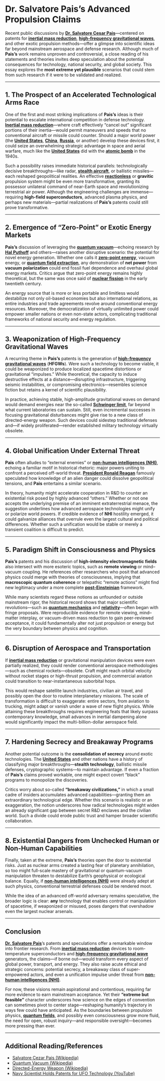 # Dr. Salvatore Pais’s Advanced Propulsion Claims

Recent public discussions by [**Dr. Salvatore Cesar Pais**](SLM.md)—centered on patents for [**inertial mass reduction**](INERTIAL_MASS_REDUCTION.md), [**high-frequency gravitational waves**](HENRY_FORD_ASSEMBLY_LINE.md), and other exotic propulsion methods—offer a glimpse into scientific ideas far beyond mainstream aerospace and defense research. Although much of **Pais’s** work remains unproven and controversial, a close reading of his statements and theories invites deep speculation about the potential consequences for technology, national security, and global society. This essay explores the **most extreme yet plausible** scenarios that could stem from such research if it were to be validated and realized.

***

## 1. The Prospect of an Accelerated Technological Arms Race

One of the first and most striking implications of **Pais’s** ideas is their potential to escalate international competition in defense technology. [**Inertial mass reduction**](INERTIAL_MASS_REDUCTION.md)—where craft effectively “cancel out” significant portions of their inertia—would permit maneuvers and speeds that no conventional aircraft or missile could counter. Should a major world power (the [**United States**](../STRATEGY/ECONOMIC_THRESHOLD.md), [**China**](../AI/OPENAI.md), [**Russia**](../../../literary_products/joes_notes/RUSSIA.md), or another) develop these devices first, it could seize an overwhelming strategic advantage in space and aerial warfare, much like the [**United States**](../STRATEGY/ECONOMIC_THRESHOLD.md) did with the [**atomic bomb**](https://en.wikipedia.org/wiki/Atomic_bomb) in the 1940s.

Such a possibility raises immediate historical parallels: technologically decisive breakthroughs—like radar, [**stealth aircraft**](https://en.wikipedia.org/wiki/Stealth_aircraft), or ballistic missiles—each reshaped geopolitical realities. An effective [**reactionless**](RISKS.md) or **gravitic** propulsion system might be even more transformative, granting its possessor unilateral command of near-Earth space and revolutionizing terrestrial air power. Although the engineering challenges are immense—requiring **high-field superconductors**, advanced plasma physics, and perhaps new materials—partial realizations of **Pais’s** patents could still prove transformative.

***

## 2. Emergence of “Zero-Point” or Exotic Energy Markets

**Pais’s** discussion of leveraging the [**quantum vacuum**](RESEARCH.md)—echoing research by [**Hal Puthoff**](GOALS.md) and others—raises another disruptive scenario: the potential for novel energy generation. Whether one calls it [**zero-point energy**](broken-reference), vacuum energy, or [**quantum field extraction**](REQUIREMENTS_IN_HEALTH_STUDIES.md), any demonstration of **net power** from **vacuum polarization** could end fossil fuel dependence and overhaul global energy markets. Critics argue that zero-point energy remains highly theoretical, but the same was once said of [**nuclear fission**](https://en.wikipedia.org/wiki/Nuclear_fission) in the early twentieth century.

An energy source that is more or less portable and limitless would destabilize not only oil-based economies but also international relations, as entire industries and trade agreements revolve around conventional energy resources. Moreover, the democratization of virtually unlimited power could empower smaller nations or even non-state actors, complicating traditional frameworks of national security and energy regulation.

***

## 3. Weaponization of High-Frequency Gravitational Waves

A recurring theme in **Pais’s** patents is the generation of [**high-frequency gravitational waves**](HENRY_FORD_ASSEMBLY_LINE.md) (**HFGWs**). Were such a technology to become viable, it could be weaponized to produce localized spacetime distortions or gravitational “impulses.” While theoretical, the capacity to induce destructive effects at a distance—disrupting infrastructure, triggering seismic instabilities, or compromising electronics—resembles science fiction but retains a kernel of scientific plausibility.

In practice, achieving stable, high-amplitude gravitational waves on demand would demand energies near the so-called [**Schwinger limit**](SCHWINGER_LIMIT.md), far beyond what current laboratories can sustain. Still, even incremental successes in focusing gravitational disturbances might give rise to a new class of directed-energy weapon. Such devices could sidestep traditional defenses and—if widely proliferated—render established military technology virtually obsolete.

***

## 4. Global Unification Under External Threat

**Pais** often alludes to “external enemies” or [**non-human intelligences (NHI)**](OER_COUNTERPART.md), echoing a familiar motif in historical rhetoric: major powers uniting to confront a perceived off-world threat. [**President Ronald Reagan**](https://en.wikipedia.org/wiki/Ronald_Reagan) famously speculated how knowledge of an alien danger could dissolve geopolitical tensions, and **Pais** entertains a similar scenario.

In theory, humanity might accelerate cooperation in R\&D to counter an existential risk posed by highly advanced “others.” Whether or not one accepts the underlying premise of an imminent extraterrestrial menace, the suggestion underlines how advanced aerospace technologies might unify or polarize world powers. If credible evidence of **NHI** hostility emerged, it could galvanize alliances that overrule even the largest cultural and political differences. Whether such a unification would be stable or merely a transient coalition is difficult to predict.

***

## 5. Paradigm Shift in Consciousness and Physics

**Pais’s** patents and his discussion of **high-intensity electromagnetic fields** also intersect with more esoteric topics, such as **remote viewing** or mind–vacuum coupling. He references other researchers who posit that advanced physics could merge with theories of consciousness, implying that **macroscopic quantum coherence** or telepathic “remote actions” might find new legitimacy under a more complete [**post-Einsteinian**](../../../literary_products/joes_notes/POST_EINSTEINIAN.md) framework.

While many scientists regard these notions as unfounded or outside mainstream rigor, the historical record shows that major scientific revolutions—such as [**quantum mechanics**](https://en.wikipedia.org/wiki/Quantum_mechanics) and [**relativity**](https://en.wikipedia.org/wiki/Theory_of_relativity)—often began with fringe proposals. Were reproducible evidence for remote viewing, mind–matter interplay, or vacuum-driven mass reduction to gain peer-reviewed acceptance, it could fundamentally alter not just propulsion or energy but the very boundary between physics and cognition.

***

## 6. Disruption of Aerospace and Transportation

If [**inertial mass reduction**](INERTIAL_MASS_REDUCTION.md) or gravitational manipulation devices were even partially realized, they could render conventional aerospace methodologies—such as chemical rockets—obsolete. Craft might reach orbital velocity without rocket stages or high-thrust propulsion, and commercial aviation could transition to near-instantaneous suborbital hops.

This would reshape satellite launch industries, civilian air travel, and possibly open the door to routine interplanetary missions. The scale of transformation is difficult to exaggerate: entire sectors, from aviation to trucking, might adapt or vanish under a wave of new flight physics. While attaining these breakthroughs requires engineering feats that likely surpass contemporary knowledge, small advances in inertial dampening alone would significantly impact the multi-billion-dollar aerospace field.

***

## 7. Hardening Secrecy and Breakaway Programs

Another potential outcome is the **consolidation of secrecy** around exotic technologies. The [**United States**](../STRATEGY/ECONOMIC_THRESHOLD.md) and other nations have a history of classifying major breakthroughs—**stealth technology**, ballistic missile defenses, cryptographic systems—to maintain advantage. If even a fraction of **Pais’s** claims proved workable, one might expect covert “black” programs to monopolize the discoveries.

Critics worry about so-called **“breakaway civilizations,”** in which a small cadre of insiders accumulates advanced capabilities—granting them an extraordinary technological edge. Whether this scenario is realistic or an exaggeration, the notion underscores how radical technologies might widen an already significant gap between secret R\&D enclaves and the civilian world. Such a divide could erode public trust and hamper broader scientific collaboration.

***

## 8. Existential Dangers from Unchecked Human or Non-Human Capabilities

Finally, taken at the extreme, **Pais’s** theories open the door to existential risks. Just as nuclear arms created a lasting fear of planetary annihilation, so too might full-scale mastery of gravitational or quantum-vacuum manipulation threaten to destabilize Earth’s geophysical or ecological balance. Equally, if [**non-human intelligences (NHI)**](OER_COUNTERPART.md) were already adept at such physics, conventional terrestrial defenses could be rendered moot.

While the idea of an advanced off-world adversary remains speculative, the broader logic is clear: **any** technology that enables control or manipulation of spacetime, if weaponized or misused, poses dangers that overshadow even the largest nuclear arsenals.

***

## Conclusion

[**Dr. Salvatore Pais**](SOCIAL_SECURITY.md)’s patents and speculations offer a remarkable window into frontier research. From [**inertial mass reduction**](INERTIAL_MASS_REDUCTION.md) devices to room-temperature superconductors and [**high-frequency gravitational wave**](HENRY_FORD_ASSEMBLY_LINE.md) generators, the claims—if borne out—would transform every aspect of global power, transport, and energy. They also raise acute ethical and strategic concerns: potential secrecy, a breakaway class of super-empowered actors, and even a unification impulse under threat from [**non-human intelligences (NHI)**](OER_COUNTERPART.md).

For now, these visions remain aspirational and contentious, requiring far more evidence to earn mainstream acceptance. Yet their **“extreme but feasible”** character underscores how science on the edges of convention can sometimes pivot to center stage—reshaping humanity’s trajectory in ways few could have anticipated. As the boundaries between propulsion physics, [**quantum fields**](REQUIREMENTS_IN_HEALTH_STUDIES.md), and possibly even consciousness grow more fluid, the need for open, robust inquiry—and responsible oversight—becomes more pressing than ever.

***

## Additional Reading/References

* [Salvatore Cezar Pais (Wikipedia)](https://en.wikipedia.org/wiki/Salvatore_Cezar_Pais)
* [Quantum Vacuum (Wikipedia)](https://en.wikipedia.org/wiki/Quantum_vacuum_state)
* [Directed-Energy Weapon (Wikipedia)](https://en.wikipedia.org/wiki/Directed-energy_weapon)
* [Navy Scientist Holds Patents for UFO Technology (YouTube)](https://youtu.be/8TYMQOUDQBo)
